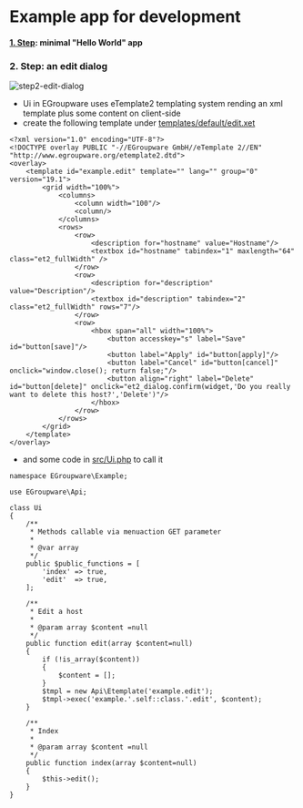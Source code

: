 # Example app for development

#### [1. Step](https://github.com/EGroupware/example/tree/step1): minimal "Hello World" app

### 2. Step: an edit dialog
![step2-edit-dialog](https://user-images.githubusercontent.com/972180/68398527-2e6e3f80-0175-11ea-8eb0-81132ffc30f1.png)

* Ui in EGroupware uses eTemplate2 templating system rending an xml template plus some content on client-side
* create the following template under [templates/default/edit.xet](https://github.com/EGroupware/example/tree/step2/templates/default)
```
<?xml version="1.0" encoding="UTF-8"?>
<!DOCTYPE overlay PUBLIC "-//EGroupware GmbH//eTemplate 2//EN" "http://www.egroupware.org/etemplate2.dtd">
<overlay>
	<template id="example.edit" template="" lang="" group="0" version="19.1">
		<grid width="100%">
			<columns>
				<column width="100"/>
				<column/>
			</columns>
			<rows>
				<row>
					<description for="hostname" value="Hostname"/>
					<textbox id="hostname" tabindex="1" maxlength="64" class="et2_fullWidth" />
				</row>
				<row>
					<description for="description" value="Description"/>
					<textbox id="description" tabindex="2" class="et2_fullWidth" rows="7"/>
				</row>
				<row>
					<hbox span="all" width="100%">
						<button accesskey="s" label="Save" id="button[save]"/>
						<button label="Apply" id="button[apply]"/>
						<button label="Cancel" id="button[cancel]" onclick="window.close(); return false;"/>
						<button align="right" label="Delete" id="button[delete]" onclick="et2_dialog.confirm(widget,'Do you really want to delete this host?','Delete')"/>
					</hbox>
				</row>
			</rows>
		</grid>
	</template>
</overlay>
```
* and some code in [src/Ui.php](https://github.com/EGroupware/example/tree/step2/src/Ui.php) to call it
```
namespace EGroupware\Example;

use EGroupware\Api;

class Ui
{
	/**
	 * Methods callable via menuaction GET parameter
	 *
	 * @var array
	 */
	public $public_functions = [
		'index' => true,
		'edit'  => true,
	];

	/**
	 * Edit a host
	 *
	 * @param array $content =null
	 */
	public function edit(array $content=null)
	{
		if (!is_array($content))
		{
			$content = [];
		}
		$tmpl = new Api\Etemplate('example.edit');
		$tmpl->exec('example.'.self::class.'.edit', $content);
	}

	/**
	 * Index
	 *
	 * @param array $content =null
	 */
	public function index(array $content=null)
	{
		$this->edit();
	}
}
```
